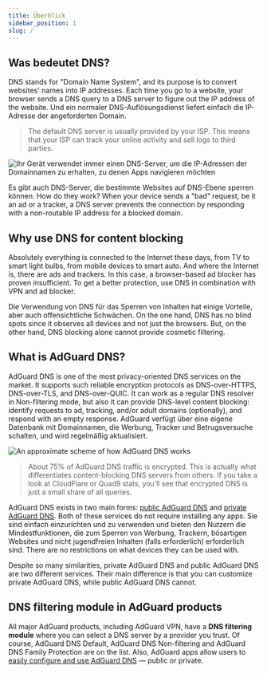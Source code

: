 ```yaml
---
title: Überblick
sidebar_position: 1
slug: /
---
```


## Was bedeutet DNS?

DNS stands for "Domain Name System", and its purpose is to convert websites' names into IP addresses. Each time you go to a website, your browser sends a DNS query to a DNS server to figure out the IP address of the website. Und ein normaler DNS-Auflösungsdienst liefert einfach die IP-Adresse der angeforderten Domain.

> The default DNS server is usually provided by your ISP. This means that your ISP can track your online activity and sell logs to third parties.

![Ihr Gerät verwendet immer einen DNS-Server, um die IP-Adressen der Domainnamen zu erhalten, zu denen Apps navigieren möchten](https://cdn.adtidy.org/content/blog/articles/dns-cbs/scr1.png)

Es gibt auch DNS-Server, die bestimmte Websites auf DNS-Ebene sperren können. How do they work? When your device sends a "bad" request, be it an ad or a tracker, a DNS server prevents the connection by responding with a non-routable IP address for a blocked domain.

## Why use DNS for content blocking

Absolutely everything is connected to the Internet these days, from TV to smart light bulbs, from mobile devices to smart auto. And where the Internet is, there are ads and trackers. In this case, a browser-based ad blocker has proven insufficient. To get a better protection, use DNS in combination with VPN and ad blocker.

Die Verwendung von DNS für das Sperren von Inhalten hat einige Vorteile, aber auch offensichtliche Schwächen. On the one hand, DNS has no blind spots since it observes all devices and not just the browsers. But, on the other hand, DNS blocking alone cannot provide cosmetic filtering.

## What is AdGuard DNS?

AdGuard DNS is one of the most privacy-oriented DNS services on the market. It supports such reliable encryption protocols as DNS-over-HTTPS, DNS-over-TLS, and DNS-over-QUIC. It can work as a regular DNS resolver in Non-filtering mode, but also it can provide DNS-level content blocking: identify requests to ad, tracking, and/or adult domains (optionally), and respond with an empty response. AdGuard verfügt über eine eigene Datenbank mit Domainnamen, die Werbung, Tracker und Betrugsversuche schalten, und wird regelmäßig aktualisiert.

![An approximate scheme of how AdGuard DNS works](https://cdn.adtidy.org/public/Adguard/Blog/scr2.png)

> About 75% of AdGuard DNS traffic is encrypted. This is actually what differentiates content-blocking DNS servers from others. If you take a look at CloudFlare or Quad9 stats, you’ll see that encrypted DNS is just a small share of all queries.

AdGuard DNS exists in two main forms: [public AdGuard DNS](public-dns/overview.md) and [private AdGuard DNS](private-dns/overview.md). Both of these services do not require installing any apps. Sie sind einfach einzurichten und zu verwenden und bieten den Nutzern die Mindestfunktionen, die zum Sperren von Werbung, Trackern, bösartigen Websites und nicht jugendfreien Inhalten (falls erforderlich) erforderlich sind. There are no restrictions on what devices they can be used with.

Despite so many similarities, private AdGuard DNS and public AdGuard DNS are two different services. Their main difference is that you can customize private AdGuard DNS, while public AdGuard DNS cannot.

## DNS filtering module in AdGuard products

All major AdGuard products, including AdGuard VPN, have a **DNS filtering module** where you can select a DNS server by a provider you trust. Of course, AdGuard DNS Default, AdGuard DNS Non-filtering and AdGuard DNS Family Protection are on the list. Also, AdGuard apps allow users to [easily configure and use AdGuard DNS](https://adguard-dns.io/public-dns.html) — public or private.
